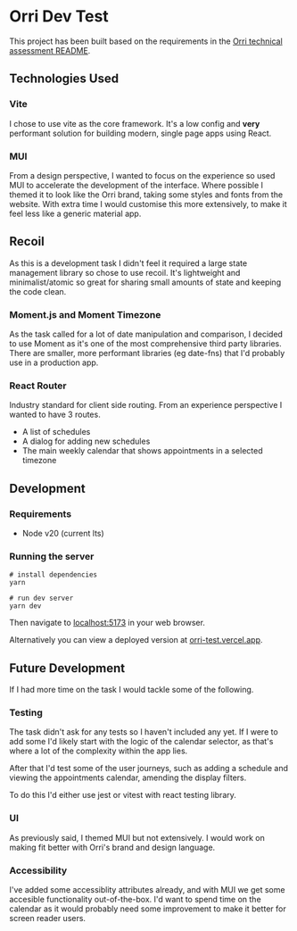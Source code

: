 # Orri Dev Test

This project has been built based on the requirements in the [Orri technical assessment README](https://github.com/OrriClinic/technical-assessment/blob/main/README.md).

## Technologies Used

### Vite

I chose to use vite as the core framework. It's a low config and **very** performant solution for building modern, single page apps using React.

### MUI

From a design perspective, I wanted to focus on the experience so used MUI to accelerate the development of the interface. Where possible I themed it to look like the Orri brand, taking some styles and fonts from the website. With extra time I would customise this more extensively, to make it feel less like a generic material app.

## Recoil

As this is a development task I didn't feel it required a large state management library so chose to use recoil. It's lightweight and minimalist/atomic so great for sharing small amounts of state and keeping the code clean.

### Moment.js and Moment Timezone

As the task called for a lot of date manipulation and comparison, I decided to use Moment as it's one of the most comprehensive third party libraries. There are smaller, more performant libraries (eg date-fns) that I'd probably use in a production app.

### React Router

Industry standard for client side routing. From an experience perspective I wanted to have 3 routes.

- A list of schedules
- A dialog for adding new schedules
- The main weekly calendar that shows appointments in a selected timezone

## Development

### Requirements

- Node v20 (current lts)

### Running the server

```
# install dependencies
yarn

# run dev server
yarn dev
```

Then navigate to [localhost:5173](http://localhost:5173/) in your web browser.

Alternatively you can view a deployed version at [orri-test.vercel.app](https://orri-test.vercel.app).

## Future Development

If I had more time on the task I would tackle some of the following.

### Testing

The task didn't ask for any tests so I haven't included any yet. If I were to add some I'd likely start with the logic of the calendar selector, as that's where a lot of the complexity within the app lies.

After that I'd test some of the user journeys, such as adding a schedule and viewing the appointments calendar, amending the display filters.

To do this I'd either use jest or vitest with react testing library.

### UI

As previously said, I themed MUI but not extensively. I would work on making fit better with Orri's brand and design language.

### Accessibility

I've added some accessiblity attributes already, and with MUI we get some accesible functionality out-of-the-box. I'd want to spend time on the calendar as it would probably need some improvement to make it better for screen reader users.

